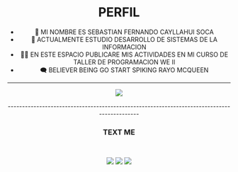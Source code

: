<div style="text-align:center">
<h1> PERFIL </h1>

* 🙂 MI NOMBRE ES SEBASTIAN FERNANDO CAYLLAHUI SOCA
* 🌱 ACTUALMENTE ESTUDIO DESARROLLO DE SISTEMAS DE LA INFORMACION 
* 🐱‍💻 EN ESTE ESPACIO PUBLICARE MIS ACTIVIDADES EN MI CURSO DE TALLER DE PROGRAMACION WE II
* 🗨 BELIEVER BEING GO START SPIKING RAYO MCQUEEN
  
--------------------------------------------------------------------------------------------
<p><img src="https://www.google.com/url?sa=i&url=https%3A%2F%2Ftecnologybellavist.wixsite.com%2Fmisitio%2Fcopia-de-electronica&psig=AOvVaw21GeVvTgQ9eC56YB_XqWQ-&ust=1714840659931000&source=images&cd=vfe&opi=89978449&ved=0CA8QjRxqFwoTCJCsnLb18YUDFQAAAAAdAAAAABAE" ></p>
--------------------------------------------------------------------------------------------
<h3> <b> TEXT ME </b></h3>
<br>

![](https://img.shields.io/badge/Facebook-1877F2?style=for-the-badge&logo=facebook&logoColor=white) 
![](https://img.shields.io/badge/Twitter-1DA1F2?style=for-the-badge&logo=twitter&logoColor=white)
![](https://img.shields.io/badge/WhatsApp-25D366?style=for-the-badge&logo=whatsapp&logoColor=white)



</p>

